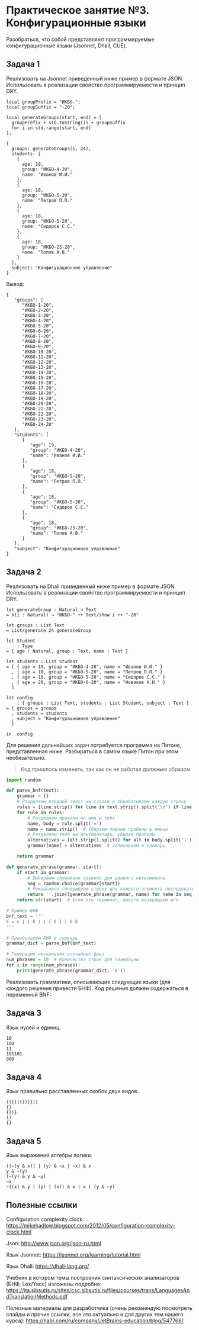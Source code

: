 # Практическое занятие №3. Конфигурационные языки

Разобраться, что собой представляют программируемые конфигурационные языки (Jsonnet, Dhall, CUE).

## Задача 1

Реализовать на Jsonnet приведенный ниже пример в формате JSON. Использовать в реализации свойство программируемости и принцип DRY.

```
local groupPrefix = "ИКБО-";
local groupSuffix = "-20";

local generateGroups(start, end) = [
  groupPrefix + std.toString(i) + groupSuffix
  for i in std.range(start, end)
];

{
  groups: generateGroups(1, 24),
  students: [
    {
      age: 19,
      group: "ИКБО-4-20",
      name: "Иванов И.И."
    },
    {
      age: 18,
      group: "ИКБО-5-20",
      name: "Петров П.П."
    },
    {
      age: 18,
      group: "ИКБО-5-20",
      name: "Сидоров С.С."
    },
    {
      age: 18,
      group: "ИКБО-23-20",
      name: "Попов А.В."
    }
  ],
  subject: "Конфигурационное управление"
}
```

Вывод:

```
{
   "groups": [
      "ИКБО-1-20",
      "ИКБО-2-20",
      "ИКБО-3-20",
      "ИКБО-4-20",
      "ИКБО-5-20",
      "ИКБО-6-20",
      "ИКБО-7-20",
      "ИКБО-8-20",
      "ИКБО-9-20",
      "ИКБО-10-20",
      "ИКБО-11-20",
      "ИКБО-12-20",
      "ИКБО-13-20",
      "ИКБО-14-20",
      "ИКБО-15-20",
      "ИКБО-16-20",
      "ИКБО-17-20",
      "ИКБО-18-20",
      "ИКБО-19-20",
      "ИКБО-20-20",
      "ИКБО-21-20",
      "ИКБО-22-20",
      "ИКБО-23-20",
      "ИКБО-24-20"
   ],
   "students": [
      {
         "age": 19,
         "group": "ИКБО-4-20",
         "name": "Иванов И.И."
      },
      {
         "age": 18,
         "group": "ИКБО-5-20",
         "name": "Петров П.П."
      },
      {
         "age": 18,
         "group": "ИКБО-5-20",
         "name": "Сидоров С.С."
      },
      {
         "age": 18,
         "group": "ИКБО-23-20",
         "name": "Попов А.В."
      }
   ],
   "subject": "Конфигурационное управление"
}
```

## Задача 2

Реализовать на Dhall приведенный ниже пример в формате JSON. Использовать в реализации свойство программируемости и принцип DRY.

```
let generateGroup : Natural → Text
= λ(i : Natural) → "ИКБО-" ++ Text/show i ++ "-20"

let groups : List Text
= List/generate 24 generateGroup

let Student
    : Type
= { age : Natural, group : Text, name : Text }

let students : List Student
= [ { age = 19, group = "ИКБО-4-20", name = "Иванов И.И." }
  , { age = 18, group = "ИКБО-5-20", name = "Петров П.П." }
  , { age = 18, group = "ИКБО-5-20", name = "Сидоров С.С." }
  , { age = 20, group = "ИКБО-6-20", name = "Новиков Н.Н." }
  ]

let config
    : { groups : List Text, students : List Student, subject : Text }
= { groups = groups
  , students = students
  , subject = "Конфигурационное управление"
  }

in  config
```

Для решения дальнейших задач потребуется программа на Питоне, представленная ниже. Разбираться в самом языке Питон при этом необязательно.

> Код пришлось изменить, так как он не работал должным образом

```Python
import random

def parse_bnf(text):
    grammar = {}
    # Разделяем входной текст на строки и обрабатываем каждую строку
    rules = [line.strip() for line in text.strip().split('\n') if line.strip()]
    for rule in rules:
        # Разделяем правило на имя и тело
        name, body = rule.split('=')
        name = name.strip()  # Убираем лишние пробелы в имени
        # Разделяем тело на альтернативы, убирая пробелы
        alternatives = [alt.strip().split() for alt in body.split('|')]
        grammar[name] = alternatives  # Записываем в словарь

    return grammar

def generate_phrase(grammar, start):
    if start in grammar:
        # Выбираем случайное правило для данного нетерминала
        seq = random.choice(grammar[start])
        # Рекурсивно генерируем строку для каждого элемента последовательности
        return ''.join([generate_phrase(grammar, name) for name in seq])
    return str(start)  # Если это терминал, просто возвращаем его

# Пример БНФ
bnf_text = '''
E = ε | ( E ) | { E } | E E
'''

# Преобразуем БНФ в словарь
grammar_dict = parse_bnf(bnf_text)

# Генерация нескольких случайных фраз
num_phrases = 10  # Количество строк для генерации
for i in range(num_phrases):
    print(generate_phrase(grammar_dict, 'E'))
```

Реализовать грамматики, описывающие следующие языки (для каждого решения привести БНФ). Код решения должен содержаться в переменной BNF:

## Задача 3

Язык нулей и единиц.

```
10
100
11
101101
000
```

## Задача 4

Язык правильно расставленных скобок двух видов.

```
(({((()))}))
{}
{()}
()
{}
```

## Задача 5

Язык выражений алгебры логики.

```
((~(y & x)) | (y) & ~x | ~x) & x
y & ~(y)
(~(y) & y & ~y)
~x
~((x) & y | (y) | (x)) & x | x | (y & ~y)
```

## Полезные ссылки

Configuration complexity clock: https://mikehadlow.blogspot.com/2012/05/configuration-complexity-clock.html

Json: http://www.json.org/json-ru.html

Язык Jsonnet: https://jsonnet.org/learning/tutorial.html

Язык Dhall: https://dhall-lang.org/

Учебник в котором темы построения синтаксических анализаторов (БНФ, Lex/Yacc) изложены подробно: https://ita.sibsutis.ru/sites/csc.sibsutis.ru/files/courses/trans/LanguagesAndTranslationMethods.pdf

Полезные материалы для разработчика (очень рекомендую посмотреть слайды и прочие ссылки, все это актуально и для других тем нашего курса): https://habr.com/ru/company/JetBrains-education/blog/547768/
